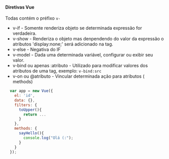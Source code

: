 
#### Diretivas Vue
  
  Todas contém o préfixo `v-`

+ v-if - Somente renderiza objeto se determinada expressão for verdadeira.
+ v-show - Renderiza o objeto mas denpendendo do valor da expressão o atributos 'display:none;' será adicionado na tag.
+ v-else - Negativa do IF
+ v-model - Dada uma determinada variável, configurar ou exibir seu valor.
+ v-bind ou apenas :atributo - Utilizado para modificar valores dos atributos de uma tag, exemplo: `v-bind:src` 
+ v-on ou @atributo - Vincular determinada ação para atributos ( methods)

```javascript
  var app = new Vue({
    el: 'id',
    data: {},
    filters: {
      toUpper(){
        return ...
      }
    },
    methods: {
      sayHello(){
        console.log("Olá (:");
      }
    }
  });
```
